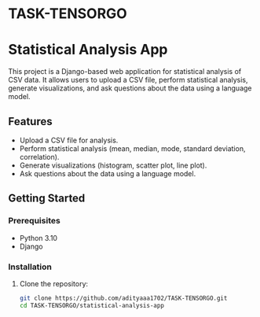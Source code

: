 # TASK-TENSORGO
# Statistical Analysis App

This project is a Django-based web application for statistical analysis of CSV data. It allows users to upload a CSV file, perform statistical analysis, generate visualizations, and ask questions about the data using a language model.

## Features

- Upload a CSV file for analysis.
- Perform statistical analysis (mean, median, mode, standard deviation, correlation).
- Generate visualizations (histogram, scatter plot, line plot).
- Ask questions about the data using a language model.

## Getting Started

### Prerequisites

- Python 3.10
- Django

### Installation

1. Clone the repository:
   ```bash
   git clone https://github.com/adityaaa1702/TASK-TENSORGO.git
   cd TASK-TENSORGO/statistical-analysis-app

